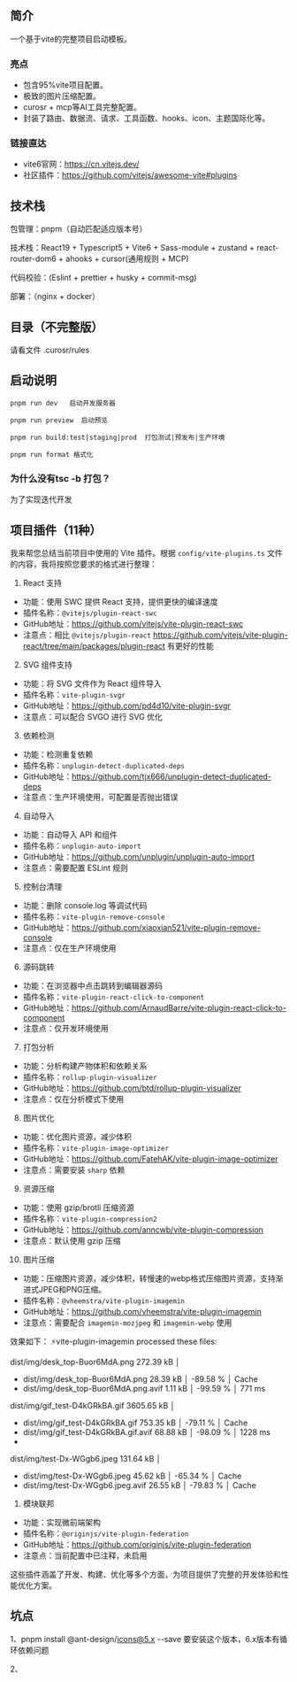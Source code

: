 ## 简介

一个基于vite的完整项目启动模板。

### 亮点

- 包含95%vite项目配置。
- 极致的图片压缩配置。
- curosr + mcp等AI工具完整配置。
- 封装了路由、数据流、请求、工具函数、hooks、icon、主题国际化等。

### 链接直达

- vite6官网：https://cn.vitejs.dev/
- 社区插件：https://github.com/vitejs/awesome-vite#plugins

## 技术栈

包管理：pnpm（自动匹配适应版本号）

技术栈：React19 + Typescript5 + Vite6 + Sass-module + zustand + react-router-dom6 + ahooks + cursor(通用规则 + MCP)  

代码校验：(Eslint + prettier + husky + commit-msg)

部署：（nginx + docker）

## 目录（不完整版）

请看文件 .curosr/rules

## 启动说明


```tsx
pnpm run dev   启动开发服务器

pnpm run preview  启动预览

pnpm run build:test|staging|prod  打包测试|预发布|生产环境

pnpm run format 格式化
```



### 为什么没有tsc -b 打包？

为了实现迭代开发


## 项目插件（11种）

我来帮您总结当前项目中使用的 Vite 插件。根据 `config/vite-plugins.ts` 文件的内容，我将按照您要求的格式进行整理：

1. React 支持
- 功能：使用 SWC 提供 React 支持，提供更快的编译速度
- 插件名称：`@vitejs/plugin-react-swc`
- GitHub地址：https://github.com/vitejs/vite-plugin-react-swc
- 注意点：相比 `@vitejs/plugin-react` https://github.com/vitejs/vite-plugin-react/tree/main/packages/plugin-react 有更好的性能 

2. SVG 组件支持
- 功能：将 SVG 文件作为 React 组件导入
- 插件名称：`vite-plugin-svgr`
- GitHub地址：https://github.com/pd4d10/vite-plugin-svgr
- 注意点：可以配合 SVGO 进行 SVG 优化

3. 依赖检测
- 功能：检测重复依赖
- 插件名称：`unplugin-detect-duplicated-deps`
- GitHub地址：https://github.com/tjx666/unplugin-detect-duplicated-deps
- 注意点：生产环境使用，可配置是否抛出错误

4. 自动导入
- 功能：自动导入 API 和组件
- 插件名称：`unplugin-auto-import`
- GitHub地址：https://github.com/unplugin/unplugin-auto-import
- 注意点：需要配置 ESLint 规则

5. 控制台清理
- 功能：删除 console.log 等调试代码
- 插件名称：`vite-plugin-remove-console`
- GitHub地址：https://github.com/xiaoxian521/vite-plugin-remove-console
- 注意点：仅在生产环境使用

6. 源码跳转
- 功能：在浏览器中点击跳转到编辑器源码
- 插件名称：`vite-plugin-react-click-to-component`
- GitHub地址：https://github.com/ArnaudBarre/vite-plugin-react-click-to-component
- 注意点：仅开发环境使用

7. 打包分析
- 功能：分析构建产物体积和依赖关系
- 插件名称：`rollup-plugin-visualizer`
- GitHub地址：https://github.com/btd/rollup-plugin-visualizer
- 注意点：仅在分析模式下使用

8. 图片优化
- 功能：优化图片资源，减少体积
- 插件名称：`vite-plugin-image-optimizer`
- GitHub地址：https://github.com/FatehAK/vite-plugin-image-optimizer
- 注意点：需要安装 `sharp` 依赖

9. 资源压缩
- 功能：使用 gzip/brotli 压缩资源
- 插件名称：`vite-plugin-compression2`
- GitHub地址：https://github.com/anncwb/vite-plugin-compression
- 注意点：默认使用 gzip 压缩

10. 图片压缩
- 功能：压缩图片资源，减少体积，转慢速的webp格式压缩图片资源，支持渐进式JPEG和PNG压缩。
- 插件名称：`@vheemstra/vite-plugin-imagemin`
- GitHub地址：https://github.com/vheemstra/vite-plugin-imagemin
- 注意点：需要配合 `imagemin-mozjpeg` 和 `imagemin-webp` 使用

效果如下：
⚡vite-plugin-imagemin processed these files:

  dist/img/desk_top-Buor6MdA.png            272.39 kB │ 
   - dist/img/desk_top-Buor6MdA.png         28.39 kB │ -89.58 % │   Cache
   - dist/img/desk_top-Buor6MdA.png.avif     1.11 kB │ -99.59 % │  771 ms
   
  dist/img/gif_test-D4kGRkBA.gif           3605.65 kB │ 
   - dist/img/gif_test-D4kGRkBA.gif        753.35 kB │ -79.11 % │   Cache
   - dist/img/gif_test-D4kGRkBA.gif.avif    68.88 kB │ -98.09 % │ 1228 ms
   - 
  dist/img/test-Dx-WGgb6.jpeg               131.64 kB │ 
   - dist/img/test-Dx-WGgb6.jpeg            45.62 kB │ -65.34 % │   Cache
   - dist/img/test-Dx-WGgb6.jpeg.avif       26.55 kB │ -79.83 % │   Cache

1.  模块联邦
- 功能：实现微前端架构
- 插件名称：`@originjs/vite-plugin-federation`
- GitHub地址：https://github.com/originjs/vite-plugin-federation
- 注意点：当前配置中已注释，未启用

这些插件涵盖了开发、构建、优化等多个方面，为项目提供了完整的开发体验和性能优化方案。


## 坑点

1、pnpm install @ant-design/icons@5.x --save  要安装这个版本，6.x版本有循环依赖问题

2、
